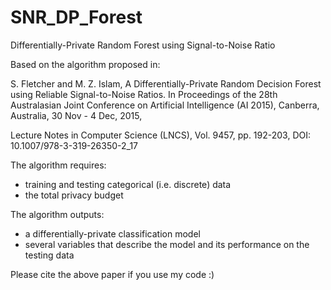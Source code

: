 # SNR_DP_Forest
Differentially-Private Random Forest using Signal-to-Noise Ratio

Based on the algorithm proposed in: 

S. Fletcher and M. Z. Islam, A Differentially-Private Random Decision Forest using Reliable Signal-to-Noise Ratios. In Proceedings of the 28th Australasian Joint Conference on Artificial Intelligence (AI 2015), Canberra, Australia, 30 Nov - 4 Dec, 2015, 

Lecture Notes in Computer Science (LNCS),  Vol. 9457, pp. 192-203, DOI: 10.1007/978-3-319-26350-2_17

The algorithm requires:

- training and testing categorical (i.e. discrete) data
- the total privacy budget

The algorithm outputs:

- a differentially-private classification model
- several variables that describe the model and its performance on the testing data

Please cite the above paper if you use my code :)
